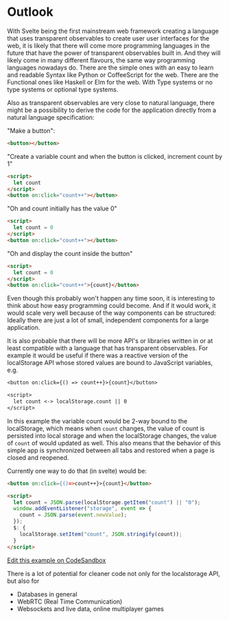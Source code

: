 # Outlook

With Svelte being the first mainstream web framework creating a language that uses transparent observables to create user user interfaces for the web, it is likely that there will come more programming languages in the future that have the power of transparent observables built in. And they will likely come in many different flavours, the same way programming languages nowadays do. There are the simple ones with an easy to learn and readable Syntax like Python or CoffeeScript for the web. There are the Functional ones like Haskell or Elm for the web. With Type systems or no type systems or optional type systems.

Also as transparent observables are very close to natural language, there might be a possibility to derive the code for the application directly from a natural language specification:

"Make a button":

```html
<button></button>
```

"Create a variable count and when the button is clicked, increment count by 1"

```html
<script>
  let count
</script>
<button on:click="count++"></button>
```

"Oh and count initially has the value 0"

```html
<script>
  let count = 0
</script>
<button on:click="count++"></button>
```

"Oh and display the count inside the button"

```html
<script>
  let count = 0
</script>
<button on:click="count++">{count}</button>
```

Even though this probably won't happen any time soon, it is interesting to think about how easy programming could become. And if it would work, it would scale very well because of the way components can be structured: Ideally there are just a lot of small, independent components for a large application.

It is also probable that there will be more API's or libraries written in or at least compatible with a language that has transparent observables. For example it would be useful if there was a reactive version of the localStorage API whose stored values are bound to JavaScript variables, e.g.

```txt
<button on:click={() => count++}>{count}</button>

<script>
  let count <-> localStorage.count || 0
</script>
```

In this example the variable count would be 2-way bound to the localStorage, which means when `count` changes, the value of count is persisted into local storage and when the localStorage changes, the value of `count` of would updated as well. This also means that the behavior of this simple app is synchronized between all tabs and restored when a page is closed and reopened.

Currently one way to do that (in svelte) would be:

```html
<button on:click={()=>count++}>{count}</button>

<script>
  let count = JSON.parse(localStorage.getItem("count") || "0");
  window.addEventListener("storage", event => {
    count = JSON.parse(event.newValue);
  });
  $: {
    localStorage.setItem("count", JSON.stringify(count));
  }
</script>
```

[Edit this example on CodeSandbox](https://codesandbox.io/s/01m73oqrrv)

There is a lot of potential for cleaner code not only for the localstorage API, but also for

- Databases in general
- WebRTC (Real Time Communication)
- Websockets and live data, online multiplayer games
